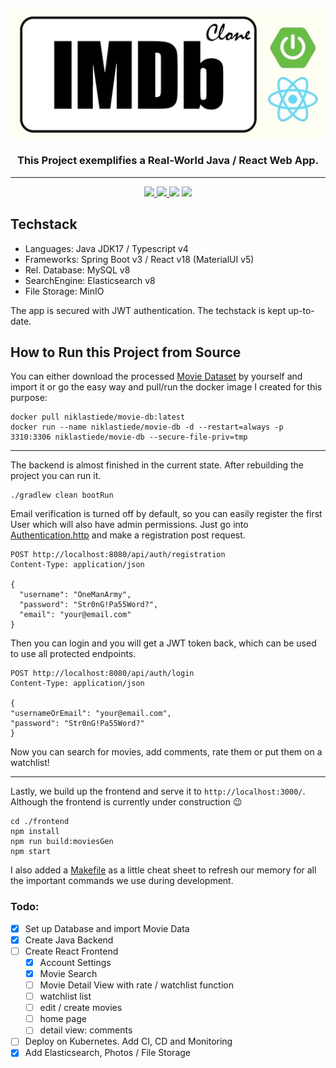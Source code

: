
<p align="center">
<img  alt="imdb-clone" align="center" width="500" src="docs/imdb-clone-logo.jpg" />
<h3 align="center">This Project exemplifies a Real-World Java / React Web App.</h3>
<p>

---

<p id="Badges" align="center">
  <a href="https://github.com/NiklasTiede/IMDb-Clone/commits/master">
    <img src="https://img.shields.io/github/last-commit/NiklasTiede/IMDb-Clone">
  </a>
  <a href="https://github.com/NiklasTiede/IMDb-Clone/issues">
    <img src="https://img.shields.io/github/issues-raw/niklastiede/imdb-clone" />
  </a>
  <a>
    <img src="https://img.shields.io/github/languages/code-size/niklastiede/imdb-clone" />
  </a>
  <a>
    <img src="https://img.shields.io/github/license/niklastiede/imdb-clone" />
  </a>
</p>

## Techstack
- Languages: Java JDK17 / Typescript v4
- Frameworks: Spring Boot v3 / React v18 (MaterialUI v5)
- Rel. Database: MySQL v8
- SearchEngine: Elasticsearch v8
- File Storage: MinIO

The app is secured with JWT authentication. The techstack is kept up-to-date.

## How to Run this Project from Source

You can either download the processed [Movie Dataset](https://www.dropbox.com/s/rzmhet4qf2joczz/processed_imdb_movies.csv?dl=0) 
by yourself and import it or go the easy way and pull/run the docker image I created for this purpose:

```shell
docker pull niklastiede/movie-db:latest
docker run --name niklastiede/movie-db -d --restart=always -p 3310:3306 niklastiede/movie-db --secure-file-priv=tmp
```

---

The backend is almost finished in the current state. After rebuilding the project you can run it.

```shell
./gradlew clean bootRun
```

Email verification is turned off by default, so you can easily register the first User which will also 
have admin permissions. Just go into [Authentication.http](src/main/resources/api-calls/Authentication.http) and 
make a registration post request.

```shell
POST http://localhost:8080/api/auth/registration
Content-Type: application/json

{
  "username": "OneManArmy",
  "password": "Str0nG!Pa55Word?",
  "email": "your@email.com"
}
```

Then you can login and you will get a JWT token back, which can be used to use all protected endpoints.

```shell
POST http://localhost:8080/api/auth/login
Content-Type: application/json

{
"usernameOrEmail": "your@email.com",
"password": "Str0nG!Pa55Word?"
}
```

Now you can search for movies, add comments, rate them or put them on a watchlist!

---

Lastly, we build up the frontend and serve it to `http://localhost:3000/`. Although the frontend is 
currently under construction :wink: 

```shell
cd ./frontend
npm install
npm run build:moviesGen
npm start
```

I also added a [Makefile](Makefile) as a little cheat sheet to refresh our memory for all the important commands 
we use during development.

### Todo:

- [x] Set up Database and import Movie Data
- [x] Create Java Backend 
- [ ] Create React Frontend
  - [x] Account Settings
  - [x] Movie Search
  - [ ] Movie Detail View with rate / watchlist function
  - [ ] watchlist list
  - [ ] edit / create movies 
  - [ ] home page 
  - [ ] detail view: comments
- [ ] Deploy on Kubernetes. Add CI, CD and Monitoring
- [x] Add Elasticsearch, Photos / File Storage
